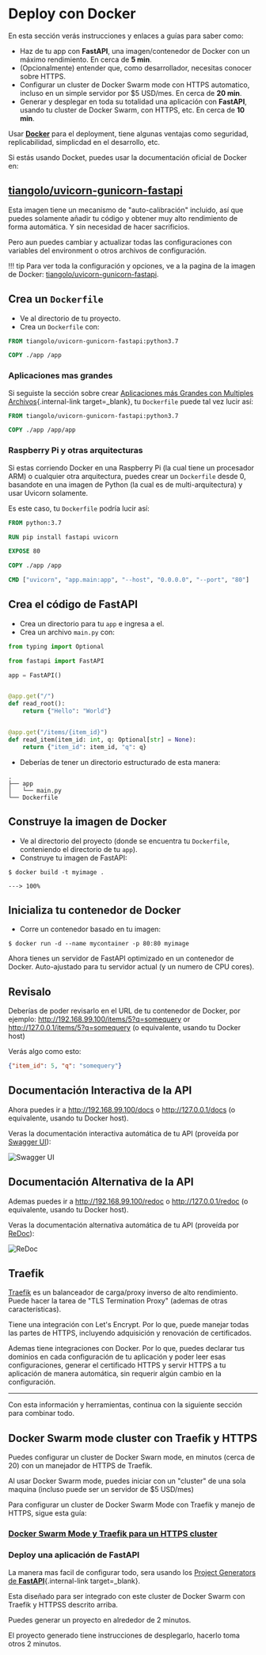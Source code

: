# Deploy con Docker

En esta sección verás instrucciones y enlaces a guías para saber como:

* Haz de tu app con **FastAPI**, una imagen/contenedor de Docker con un máximo rendimiento. En cerca de **5 min**.
* (Opcionalmente) entender que, como desarrollador, necesitas conocer sobre HTTPS.
* Configurar un cluster de Docker Swarm mode con HTTPS automatico, incluso en un simple servidor por $5 USD/mes. En cerca de **20 min**.
* Generar y desplegar en toda su totalidad una aplicación con **FastAPI**, usando tu cluster de Docker Swarm, con HTTPS, etc. En cerca de **10 min**.

Usar <a href="https://www.docker.com/" class="external-link" target="_blank">**Docker**</a> para el deployment, tiene algunas ventajas como seguridad, replicabilidad, simplicdad en el desarrollo, etc.

Si estás usando Docket, puedes usar la documentación oficial de Docker en:

## <a href="https://github.com/tiangolo/uvicorn-gunicorn-fastapi-docker" class="external-link" target="_blank">tiangolo/uvicorn-gunicorn-fastapi</a>

Esta imagen tiene un mecanismo de "auto-calibración" incluido, así que puedes solamente añadir tu código y obtener muy alto rendimiento de forma automática. Y sin necesidad de hacer sacrificios.

Pero aun puedes cambiar y actualizar todas las configuraciones con variables del environment o otros archivos de configuración.

!!! tip
    Para ver toda la configuración y opciones, ve a la pagina de la imagen de Docker: <a href="https://github.com/tiangolo/uvicorn-gunicorn-fastapi-docker" class="external-link" target="_blank">tiangolo/uvicorn-gunicorn-fastapi</a>.

## Crea un `Dockerfile`

* Ve al directorio de tu proyecto.
* Crea un `Dockerfile` con:

```Dockerfile
FROM tiangolo/uvicorn-gunicorn-fastapi:python3.7

COPY ./app /app
```

### Aplicaciones mas grandes

Si seguiste la sección sobre crear [Aplicaciones más Grandes con Multiples Archivos](../tutorial/bigger-applications.md){.internal-link target=_blank}, tu `Dockerfile` puede tal vez lucir así:

```Dockerfile
FROM tiangolo/uvicorn-gunicorn-fastapi:python3.7

COPY ./app /app/app
```

### Raspberry Pi y otras arquitecturas

Si estas corriendo Docker en una Raspberry Pi (la cual tiene un procesador ARM) o cualquier otra arquitectura, puedes crear un `Dockerfile` desde 0, basandote en una imagen de Python (la cual es de multi-arquitectura) y usar Uvicorn solamente.

Es este caso, tu `Dockerfile` podría lucir así:

```Dockerfile
FROM python:3.7

RUN pip install fastapi uvicorn

EXPOSE 80

COPY ./app /app

CMD ["uvicorn", "app.main:app", "--host", "0.0.0.0", "--port", "80"]
```

## Crea el código de **FastAPI**

* Crea un directorio para tu `app` e ingresa a el.
* Crea un archivo `main.py` con:

```Python
from typing import Optional

from fastapi import FastAPI

app = FastAPI()


@app.get("/")
def read_root():
    return {"Hello": "World"}


@app.get("/items/{item_id}")
def read_item(item_id: int, q: Optional[str] = None):
    return {"item_id": item_id, "q": q}
```

* Deberías de tener un directorio estructurado de esta manera:

```
.
├── app
│   └── main.py
└── Dockerfile
```

## Construye la imagen de Docker

* Ve al directorio del proyecto (donde se encuentra tu `Dockerfile`, conteniendo el directorio de tu `app`).
* Construye tu imagen de FastAPI:

<div class="termy">

```console
$ docker build -t myimage .

---> 100%
```

</div>

## Inicializa tu contenedor de Docker

* Corre un contenedor basado en tu imagen:

<div class="termy">

```console
$ docker run -d --name mycontainer -p 80:80 myimage
```

</div>

Ahora tienes un servidor de FastAPI optimizado en un contenedor de Docker. Auto-ajustado para tu servidor actual (y un numero de CPU cores).

## Revisalo

Deberías de poder revisarlo en el URL de tu contenedor de Docker, por ejemplo: <a href="http://192.168.99.100/items/5?q=somequery" class="external-link" target="_blank">http://192.168.99.100/items/5?q=somequery</a> or <a href="http://127.0.0.1/items/5?q=somequery" class="external-link" target="_blank">http://127.0.0.1/items/5?q=somequery</a> (o equivalente, usando tu Docker host)

Verás algo como esto:

```JSON
{"item_id": 5, "q": "somequery"}
```

## Documentación Interactiva de la API

Ahora puedes ir a <a href="http://192.168.99.100/docs" class="external-link" target="_blank">http://192.168.99.100/docs</a> o <a href="http://127.0.0.1/docs" class="external-link" target="_blank">http://127.0.0.1/docs</a> (o equivalente, usando tu Docker host).

Veras la documentación interactiva automática de tu API (proveída por <a href="https://github.com/swagger-api/swagger-ui" class="external-link" target="_blank">Swagger UI</a>):

![Swagger UI](https://fastapi.tiangolo.com/img/index/index-01-swagger-ui-simple.png)

## Documentación Alternativa de la API

Ademas puedes ir a <a href="http://192.168.99.100/redoc" class="external-link" target="_blank">http://192.168.99.100/redoc</a> o <a href="http://127.0.0.1/redoc" class="external-link" target="_blank">http://127.0.0.1/redoc</a> (o equivalente, usando tu Docker host).

Veras la documentación alternativa automática de tu API (proveída por <a href="https://github.com/Rebilly/ReDoc" class="external-link" target="_blank">ReDoc</a>):

![ReDoc](https://fastapi.tiangolo.com/img/index/index-02-redoc-simple.png)

## Traefik

<a href="https://traefik.io/" class="external-link" target="_blank">Traefik</a> es un balanceador de carga/proxy inverso de alto rendimiento. Puede hacer la tarea de "TLS Termination Proxy" (ademas de otras características).

Tiene una integración con Let's Encrypt. Por lo que, puede manejar todas las partes de HTTPS, incluyendo adquisición y renovación de certificados.

Ademas tiene integraciones con Docker. Por lo que, puedes declarar tus dominios en cada configuración de tu aplicación y poder leer esas configuraciones, generar el certificado HTTPS y servir HTTPS a tu aplicación de manera automática, sin requerir algún cambio en la configuración.

---

Con esta información y herramientas, continua con la siguiente sección para combinar todo.

## Docker Swarm mode cluster con Traefik y HTTPS

Puedes configurar un cluster de Docker Swarn mode, en minutos (cerca de 20) con un manejador de HTTPS de Traefik.

Al usar Docker Swarm mode, puedes iniciar con un "cluster" de una sola maquina (incluso puede ser un servidor de  $5 USD/mes)

Para configurar un cluster de Docker Swarm Mode con Traefik y manejo de HTTPS, sigue esta guía:

### <a href="https://medium.com/@tiangolo/docker-swarm-mode-and-traefik-for-a-https-cluster-20328dba6232" class="external-link" target="_blank">Docker Swarm Mode y Traefik para un HTTPS cluster</a>

### Deploy una aplicación de FastAPI

La manera mas facil de configurar todo, sera usando los [Project Generators de **FastAPI**](../project-generation.md){.internal-link target=_blank}.

Esta diseñado para ser integrado con este cluster de Docker Swarm con Traefik y HTTPSS descrito arriba.

Puedes generar un proyecto en alrededor de 2 minutos.

El proyecto generado tiene instrucciones de desplegarlo, hacerlo toma otros 2 minutos.
